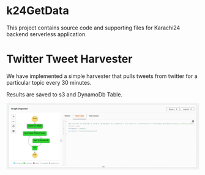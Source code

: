 # k24GetData

This project contains source code and supporting files for Karachi24 backend serverless application.

# Twitter Tweet Harvester
We have implemented a simple harvester that pulls tweets from twitter for a particular topic every 30 minutes. 

Results are saved to s3 and DynamoDb Table. 

![K24 Tweet Harvester](https://github.com/samas-it-services/karachi24/blob/4063841681efba26865211e707b3f40460698bbe/backend/K24DataHarvester/assets/images/k24_basic_workflow.jpg)

